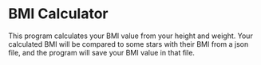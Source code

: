 # BMI Calculator
This program calculates your BMI value from your height and weight.
Your calculated BMI will be compared to some stars with their BMI from a json file, and the program will save your BMI value in that file.
